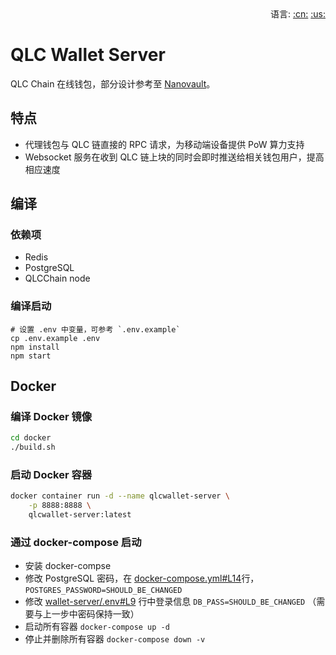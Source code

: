 <div align="right">语言: 
<a title="Chinese" href="README_CN.md">:cn:</a>
<a title="Englisth" href="README.md">:us:</a></div>

# QLC Wallet Server

QLC Chain 在线钱包，部分设计参考至 [Nanovault](https://nanovault.io/)。

## 特点

- 代理钱包与 QLC 链直接的 RPC 请求，为移动端设备提供 PoW 算力支持
- Websocket 服务在收到 QLC 链上块的同时会即时推送给相关钱包用户，提高相应速度

## 编译

### 依赖项

- Redis
- PostgreSQL
- QLCChain node

### 编译启动
```
# 设置 .env 中变量，可参考 `.env.example`
cp .env.example .env
npm install
npm start
```

## Docker

### 编译 Docker 镜像

```bash
cd docker
./build.sh
```

### 启动 Docker 容器

```bash
docker container run -d --name qlcwallet-server \
    -p 8888:8888 \
    qlcwallet-server:latest
```

### 通过 docker-compose 启动

- 安装 docker-compse
- 修改 PostgreSQL 密码，在 [docker-compose.yml#L14](docker/docker-compose/docker-compose.yml#L14)行， `POSTGRES_PASSWORD=SHOULD_BE_CHANGED`
- 修改 [wallet-server/.env#L9](docker/docker-compose/wallet-server/.env#L9) 行中登录信息 `DB_PASS=SHOULD_BE_CHANGED` （需要与上一步中密码保持一致）
- 启动所有容器 `docker-compose up -d`
- 停止并删除所有容器 `docker-compose down -v`
